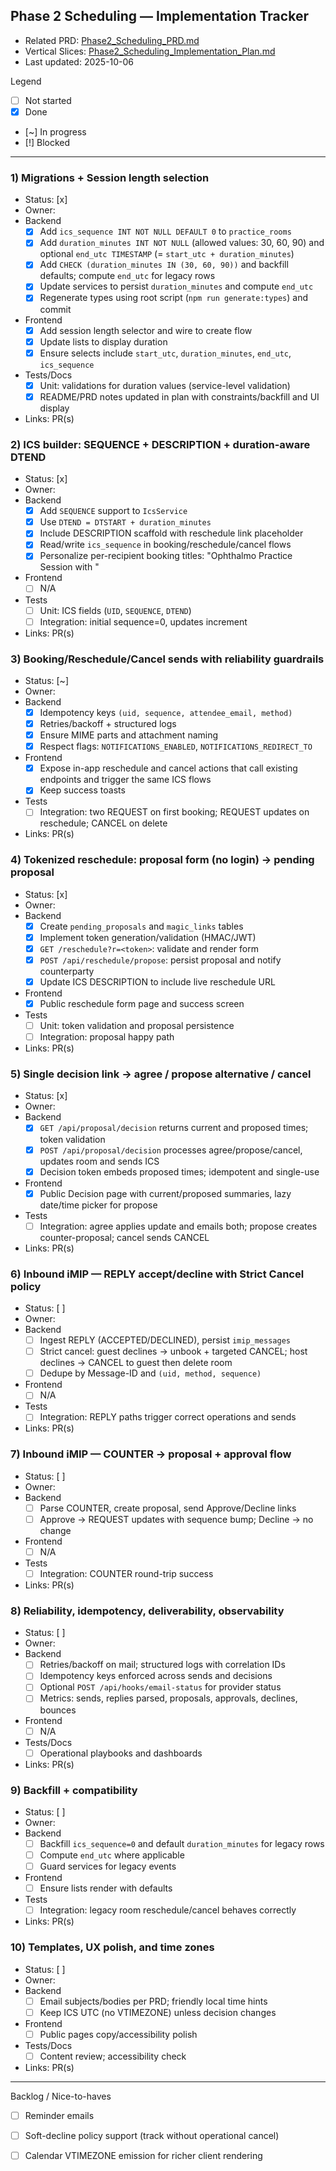 ## Phase 2 Scheduling — Implementation Tracker

- Related PRD: [Phase2_Scheduling_PRD.md](./Phase2_Scheduling_PRD.md)
- Vertical Slices: [Phase2_Scheduling_Implementation_Plan.md](./Phase2_Scheduling_Implementation_Plan.md)
- Last updated: 2025-10-06

Legend
- [ ] Not started
- [x] Done
- [~] In progress
- [!] Blocked

---

### 1) Migrations + Session length selection
- Status: [x]
- Owner:
- Backend
  - [x] Add `ics_sequence INT NOT NULL DEFAULT 0` to `practice_rooms`
  - [x] Add `duration_minutes INT NOT NULL` (allowed values: 30, 60, 90) and optional `end_utc TIMESTAMP` (= `start_utc + duration_minutes`)
  - [x] Add `CHECK (duration_minutes IN (30, 60, 90))` and backfill defaults; compute `end_utc` for legacy rows
  - [x] Update services to persist `duration_minutes` and compute `end_utc`
  - [x] Regenerate types using root script (`npm run generate:types`) and commit
- Frontend
  - [x] Add session length selector and wire to create flow
  - [x] Update lists to display duration
  - [x] Ensure selects include `start_utc`, `duration_minutes`, `end_utc`, `ics_sequence`
- Tests/Docs
  - [x] Unit: validations for duration values (service-level validation)
  - [x] README/PRD notes updated in plan with constraints/backfill and UI display
- Links: PR(s)

### 2) ICS builder: SEQUENCE + DESCRIPTION + duration-aware DTEND
- Status: [x]
- Owner:
- Backend
  - [x] Add `SEQUENCE` support to `IcsService`
  - [x] Use `DTEND = DTSTART + duration_minutes`
  - [x] Include DESCRIPTION scaffold with reschedule link placeholder
  - [x] Read/write `ics_sequence` in booking/reschedule/cancel flows
  - [x] Personalize per-recipient booking titles: "Ophthalmo Practice Session with <first name>"
- Frontend
  - [ ] N/A
- Tests
  - [ ] Unit: ICS fields (`UID`, `SEQUENCE`, `DTEND`)
  - [ ] Integration: initial sequence=0, updates increment
- Links: PR(s)

### 3) Booking/Reschedule/Cancel sends with reliability guardrails
- Status: [~]
- Owner:
- Backend
  - [x] Idempotency keys `(uid, sequence, attendee_email, method)`
  - [x] Retries/backoff + structured logs
  - [x] Ensure MIME parts and attachment naming
  - [x] Respect flags: `NOTIFICATIONS_ENABLED`, `NOTIFICATIONS_REDIRECT_TO`
- Frontend
  - [x] Expose in-app reschedule and cancel actions that call existing endpoints and trigger the same ICS flows
  - [x] Keep success toasts
- Tests
  - [ ] Integration: two REQUEST on first booking; REQUEST updates on reschedule; CANCEL on delete
- Links: PR(s)

### 4) Tokenized reschedule: proposal form (no login) → pending proposal
- Status: [x]
- Owner:
- Backend
  - [x] Create `pending_proposals` and `magic_links` tables
  - [x] Implement token generation/validation (HMAC/JWT)
  - [x] `GET /reschedule?r=<token>`: validate and render form
  - [x] `POST /api/reschedule/propose`: persist proposal and notify counterparty
  - [x] Update ICS DESCRIPTION to include live reschedule URL
- Frontend
  - [x] Public reschedule form page and success screen
- Tests
  - [ ] Unit: token validation and proposal persistence
  - [ ] Integration: proposal happy path
- Links: PR(s)

### 5) Single decision link → agree / propose alternative / cancel
- Status: [x]
- Owner:
- Backend
  - [x] `GET /api/proposal/decision` returns current and proposed times; token validation
  - [x] `POST /api/proposal/decision` processes agree/propose/cancel, updates room and sends ICS
  - [x] Decision token embeds proposed times; idempotent and single-use
- Frontend
  - [x] Public Decision page with current/proposed summaries, lazy date/time picker for propose
- Tests
  - [ ] Integration: agree applies update and emails both; propose creates counter-proposal; cancel sends CANCEL
- Links: PR(s)

### 6) Inbound iMIP — REPLY accept/decline with Strict Cancel policy
- Status: [ ]
- Owner:
- Backend
  - [ ] Ingest REPLY (ACCEPTED/DECLINED), persist `imip_messages`
  - [ ] Strict cancel: guest declines → unbook + targeted CANCEL; host declines → CANCEL to guest then delete room
  - [ ] Dedupe by Message-ID and `(uid, method, sequence)`
- Frontend
  - [ ] N/A
- Tests
  - [ ] Integration: REPLY paths trigger correct operations and sends
- Links: PR(s)

### 7) Inbound iMIP — COUNTER → proposal + approval flow
- Status: [ ]
- Owner:
- Backend
  - [ ] Parse COUNTER, create proposal, send Approve/Decline links
  - [ ] Approve → REQUEST updates with sequence bump; Decline → no change
- Frontend
  - [ ] N/A
- Tests
  - [ ] Integration: COUNTER round-trip success
- Links: PR(s)

### 8) Reliability, idempotency, deliverability, observability
- Status: [ ]
- Owner:
- Backend
  - [ ] Retries/backoff on mail; structured logs with correlation IDs
  - [ ] Idempotency keys enforced across sends and decisions
  - [ ] Optional `POST /api/hooks/email-status` for provider status
  - [ ] Metrics: sends, replies parsed, proposals, approvals, declines, bounces
- Frontend
  - [ ] N/A
- Tests/Docs
  - [ ] Operational playbooks and dashboards
- Links: PR(s)

### 9) Backfill + compatibility
- Status: [ ]
- Owner:
- Backend
  - [ ] Backfill `ics_sequence=0` and default `duration_minutes` for legacy rows
  - [ ] Compute `end_utc` where applicable
  - [ ] Guard services for legacy events
- Frontend
  - [ ] Ensure lists render with defaults
- Tests
  - [ ] Integration: legacy room reschedule/cancel behaves correctly
- Links: PR(s)

### 10) Templates, UX polish, and time zones
- Status: [ ]
- Owner:
- Backend
  - [ ] Email subjects/bodies per PRD; friendly local time hints
  - [ ] Keep ICS UTC (no VTIMEZONE) unless decision changes
- Frontend
  - [ ] Public pages copy/accessibility polish
- Tests/Docs
  - [ ] Content review; accessibility check
- Links: PR(s)

---

Backlog / Nice-to-haves
- [ ] Reminder emails
- [ ] Soft-decline policy support (track without operational cancel)
- [ ] Calendar VTIMEZONE emission for richer client rendering


